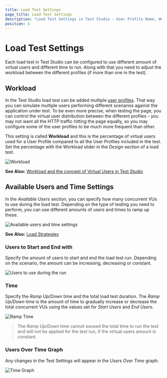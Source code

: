 ```yaml
---
title: Load Test Settings
page_title: Load Test Settings
description: "Load Test Settings in Test Studio - User Profile Name, Workload, Available Users, Time"
position: 4
---
```

# Load Test Settings

Each load test in Test Studio can be configured to use different amount of virtual users and different time to run. Along with that you need to adjust the workload between the different profiles (if more than one in the test).

## Workload

In the Test Studio load test can be added multiple <a href="/features/testing-types/load-testing/designing-load-tests/adding-user-profiles" target="_blank">user profiles</a>. That way you can simulate multiple users performing different scenarios against the application under test. To be even more precise, when testing the page, you can control the virtual user distribution between the different profiles - you may not want all the HTTP traffic hitting the page equally, so you may configure some of the user profiles to be much more frequent than other. 

This setting is called __Workload__ and this is the percentage of virtual users used for a User Profile compared to all the User Profiles included in the test. Set the percentage with the Workload slider in the _Design_ section of a load test.

![Workload][3]

**See Also:** <a href="/knowledge-base/load-testing-kb/virtual-users" target="_blank">Workload and the concept of Virtual Users in Test Studio</a>

## Available Users and Time Settings

In the _Available Users_ section, you can specify how many concurrent VUs to use during the load test. Depending on the type of testing you need to perform, you can use different amounts of users and times to ramp up these.

![Available users and time settings][4]

**See Also:** <a href="/knowledge-base/load-testing-kb/load-strategies" target="_blank">Load Strategies</a>

### Users to Start and End with

Specify the amount of users to start and end the load test run. Depending on the scenario, the amount can be increasing, decreasing or constant.

![Users to use during the run][4a]

### Time

Specify the _Ramp Up/Down_ time and the total load test duration. The _Ramp Up/Down_ time is the amount of time to gradually increase or decrease the total concurrent VUs using the values set for _Start Users_ and _End Users_.

![Ramp Time][5]

> The _Ramp Up/Down_ time cannot exceed the total time to run the test and will not be applied for the test run, if the virtual users amount is constant.

### Users Over Time Graph

Any changes in the Test Settings will appear in the _Users Over Time_ graph.

![Time Graph][6]



[3]: /img/features/testing-types/load-testing/test-settings/fig3.png
[4]: /img/features/testing-types/load-testing/test-settings/fig4.png
[4a]: /img/features/testing-types/load-testing/test-settings/fig4a.png
[5]: /img/features/testing-types/load-testing/test-settings/fig5.png
[6]: /img/features/testing-types/load-testing/test-settings/fig6.png
